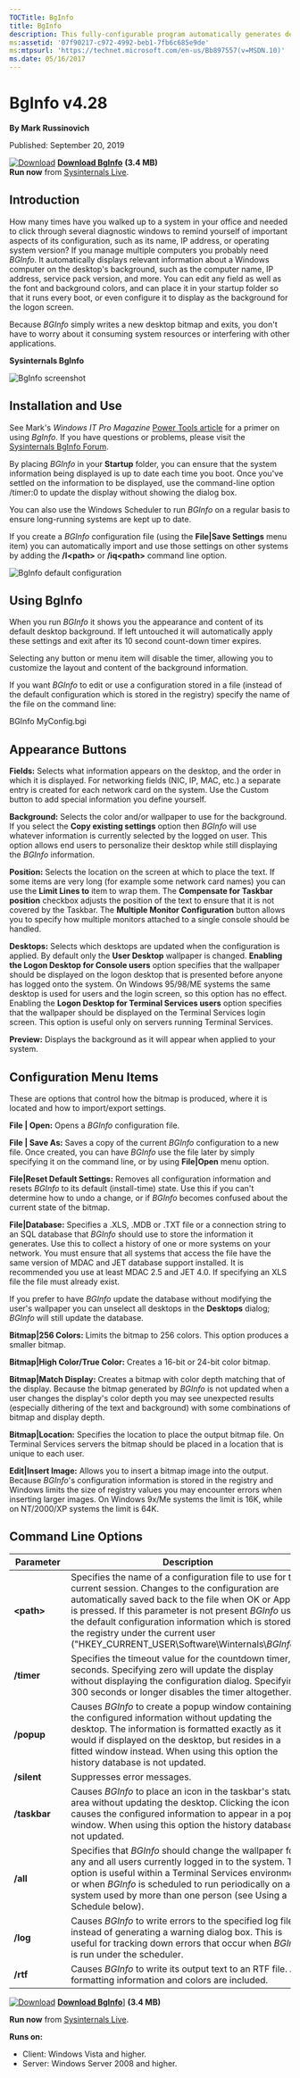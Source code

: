 ```yaml
--- 
TOCTitle: BgInfo
title: BgInfo
description: This fully-configurable program automatically generates desktop backgrounds that include important information about the system.
ms:assetid: '07f90217-c972-4992-beb1-7fb6c685e9de'
ms:mtpsurl: 'https://technet.microsoft.com/en-us/Bb897557(v=MSDN.10)'
ms.date: 05/16/2017
---
```


BgInfo v4.28
============

**By Mark Russinovich**

Published: September 20, 2019

[![Download](/media/landing/sysinternals/download_sm.png)](https://download.sysinternals.com/files/BGInfo.zip) [**Download BgInfo**](https://download.sysinternals.com/files/BGInfo.zip) **(3.4 MB)**  
**Run now** from [Sysinternals Live](https://live.sysinternals.com/Bginfo.exe).


## Introduction

How many times have you walked up to a system in your office and needed
to click through several diagnostic windows to remind yourself of
important aspects of its configuration, such as its name, IP address, or
operating system version? If you manage multiple computers you probably
need *BGInfo*. It automatically displays relevant information about a
Windows computer on the desktop's background, such as the computer name,
IP address, service pack version, and more. You can edit any field as
well as the font and background colors, and can place it in your startup
folder so that it runs every boot, or even configure it to display as
the background for the logon screen.

Because *BGInfo* simply writes a new desktop bitmap and exits, you don't
have to worry about it consuming system resources or interfering with
other applications.

**Sysinternals BgInfo**

![BgInfo screenshot](/media/landing/sysinternals/BgInfo.jpg)  

## Installation and Use

See Mark's *Windows IT Pro Magazine* [Power Tools
article](http://windowsitpro.com/systems-management/bginfo) for a primer
on using *BgInfo*. If you have questions or problems, please visit the
[Sysinternals BgInfo
Forum](http://forum.sysinternals.com/forum_topics.asp?fid=5).

By placing *BGInfo* in your **Startup** folder, you can ensure that the
system information being displayed is up to date each time you boot.
Once you've settled on the information to be displayed, use the
command-line option /timer:0 to update the display without showing the
dialog box.

You can also use the Windows Scheduler to run *BGInfo* on a regular
basis to ensure long-running systems are kept up to date.

If you create a *BGInfo* configuration file (using the **File|Save
Settings** menu item) you can automatically import and use those
settings on other systems by adding the **/I&lt;path&gt;** or
**/iq&lt;path&gt;** command line option.

![BgInfo default configuration](/media/landing/sysinternals/BGInfo-Dialog.jpg)

 

## Using BgInfo

When you run *BGInfo* it shows you the appearance and content of its
default desktop background. If left untouched it will automatically
apply these settings and exit after its 10 second count-down timer
expires.

Selecting any button or menu item will disable the timer, allowing you
to customize the layout and content of the background information.

If you want *BGInfo* to edit or use a configuration stored in a file
(instead of the default configuration which is stored in the registry)
specify the name of the file on the command line:  
  
BGInfo MyConfig.bgi  

 

## Appearance Buttons

**Fields:** Selects what information appears on the desktop, and the
order in which it is displayed. For networking fields (NIC, IP, MAC,
etc.) a separate entry is created for each network card on the system.
Use the Custom button to add special information you define yourself.

**Background:** Selects the color and/or wallpaper to use for the
background. If you select the **Copy existing settings** option then
*BGInfo* will use whatever information is currently selected by the
logged on user. This option allows end users to personalize their
desktop while still displaying the *BGInfo* information.

**Position:** Selects the location on the screen at which to place the
text. If some items are very long (for example some network card names)
you can use the **Limit Lines to** item to wrap them. The **Compensate
for Taskbar position** checkbox adjusts the position of the text to
ensure that it is not covered by the Taskbar. The **Multiple Monitor
Configuration** button allows you to specify how multiple monitors
attached to a single console should be handled.

**Desktops:** Selects which desktops are updated when the configuration
is applied. By default only the **User Desktop** wallpaper is changed.
**Enabling the Logon Desktop for Console users** option specifies that
the wallpaper should be displayed on the logon desktop that is presented
before anyone has logged onto the system. On Windows 95/98/ME systems
the same desktop is used for users and the login screen, so this option
has no effect. Enabling the **Logon Desktop for Terminal Services
users** option specifies that the wallpaper should be displayed on the
Terminal Services login screen. This option is useful only on servers
running Terminal Services.

**Preview:** Displays the background as it will appear when applied to
your system.  

 

## Configuration Menu Items

These are options that control how the bitmap is produced, where it is
located and how to import/export settings.

**File | Open:** Opens a *BGInfo* configuration file.

**File | Save As:** Saves a copy of the current *BGInfo* configuration
to a new file. Once created, you can have *BGInfo* use the file later by
simply specifying it on the command line, or by using **File|Open** menu
option.

**File|Reset Default Settings:** Removes all configuration information
and resets *BGInfo* to its default (install-time) state. Use this if you
can't determine how to undo a change, or if *BGInfo* becomes confused
about the current state of the bitmap.

**File|Database:** Specifies a .XLS, .MDB or .TXT file or a connection
string to an SQL database that *BGInfo* should use to store the
information it generates. Use this to collect a history of one or more
systems on your network. You must ensure that all systems that access
the file have the same version of MDAC and JET database support
installed. It is recommended you use at least MDAC 2.5 and JET 4.0. If
specifying an XLS file the file must already exist.

If you prefer to have *BGInfo* update the database without modifying the
user's wallpaper you can unselect all desktops in the **Desktops**
dialog; *BGInfo* will still update the database.

**Bitmap|256 Colors:** Limits the bitmap to 256 colors. This option
produces a smaller bitmap.

**Bitmap|High Color/True Color:** Creates a 16-bit or 24-bit color
bitmap.

**Bitmap|Match Display:** Creates a bitmap with color depth matching
that of the display. Because the bitmap generated by *BGInfo* is not
updated when a user changes the display's color depth you may see
unexpected results (especially dithering of the text and background)
with some combinations of bitmap and display depth.

**Bitmap|Location:** Specifies the location to place the output bitmap
file. On Terminal Services servers the bitmap should be placed in a
location that is unique to each user.

**Edit|Insert Image:** Allows you to insert a bitmap image into the
output. Because *BGInfo*'s configuration information is stored in the
registry and Windows limits the size of registry values you may
encounter errors when inserting larger images. On Windows 9x/Me systems
the limit is 16K, while on NT/2000/XP systems the limit is 64K.  

 

## Command Line Options

|Parameter  |Description  |
|---------|---------|
|  **&lt;path&gt;**       |   Specifies the name of a configuration file to use for the current session. Changes to the configuration are automatically saved back to the file when OK or Apply is pressed. If this parameter is not present *BGInfo* uses the default configuration information which is stored in the registry under the current user ("HKEY\_CURRENT\_USER\\Software\\Winternals\\*BGInfo*").|
|  **/timer**             |   Specifies the timeout value for the countdown timer, in seconds. Specifying zero will update the display without displaying the configuration dialog. Specifying 300 seconds or longer disables the timer altogether.|
|  **/popup**             |   Causes *BGInfo* to create a popup window containing the configured information without updating the desktop. The information is formatted exactly as it would if displayed on the desktop, but resides in a fitted window instead. When using this option the history database is not updated.|
|  **/silent**            |   Suppresses error messages.|
|  **/taskbar**           |   Causes *BGInfo* to place an icon in the taskbar's status area without updating the desktop. Clicking the icon causes the configured information to appear in a popup window. When using this option the history database is not updated.|
|  **/all**               |   Specifies that *BGInfo* should change the wallpaper for any and all users currently logged in to the system. This option is useful within a Terminal Services environment, or when *BGInfo* is scheduled to run periodically on a system used by more than one person (see Using a Schedule below).|
|  **/log**               |   Causes *BGInfo* to write errors to the specified log file instead of generating a warning dialog box. This is useful for tracking down errors that occur when *BGInfo* is run under the scheduler.|
|  **/rtf**               |   Causes *BGInfo* to write its output text to an RTF file. All formatting information and colors are included.|


[![Download](/media/landing/sysinternals/download_sm.png)](https://download.sysinternals.com/files/BGInfo.zip) [**Download BgInfo**](https://download.sysinternals.com/files/BGInfo.zip)] **(3.4 MB)**

**Run now** from [Sysinternals Live](https://live.sysinternals.com/Bginfo.exe).

**Runs on:**

-   Client: Windows Vista and higher.
-   Server: Windows Server 2008 and higher.

